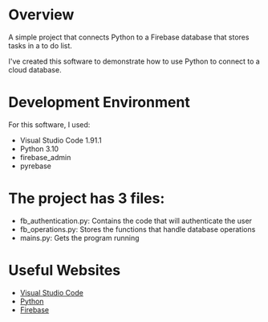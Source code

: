 # Overview

A simple project that connects Python to a Firebase database that stores
tasks in a to do list.

I've created this software to demonstrate how to use Python to connect to a cloud database.

# Development Environment

For this software, I used:
- Visual Studio Code 1.91.1
- Python 3.10
- firebase_admin
- pyrebase

# The project has 3 files:
- fb_authentication.py: Contains the code that will authenticate the user
- fb_operations.py: Stores the functions that handle database operations
- mains.py: Gets the program running

# Useful Websites

* [Visual Studio Code](https://code.visualstudio.com/)
* [Python](https://www.python.org/)
* [Firebase](https://console.firebase.google.com/)
